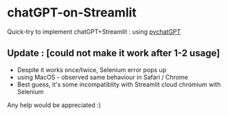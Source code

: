 # chatGPT-on-Streamlit
Quick-try to implement chatGPT+Streamlit : using [pychatGPT](https://github.com/terry3041/pyChatGPT)

## Update : [could not make it work after 1-2 usage]
- Despite it works once/twice, Selenium error pops up 
- using MacOS - observed same behaviour in Safari / Chrome 
- Best guess, it's some incompatiblity with Streamlit cloud chromium with Selenium 

Any help would be appreciated :) 
